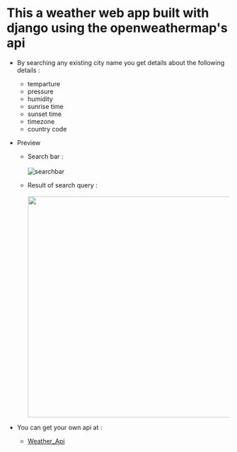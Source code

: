 # This a weather web app built with django using the openweathermap's api 
- By searching any existing city name you get details about the following details :
     - temparture
     - pressure
     - humidity 
     - sunrise time
     - sunset time
     - timezone
     - country code
- Preview  
  - Search bar :\
  \
  ![searchbar](https://user-images.githubusercontent.com/72660683/129759037-26c71219-02f4-4ca0-a3ff-d0a3522c1e9b.PNG)
  
  - Result of search query :\
  \
      <img src="https://user-images.githubusercontent.com/72660683/129759342-532475b5-4699-4689-aabf-415bbd0e30e8.PNG" height="500px" width="800px" >


- You can get your own api at :
    -  [Weather_Api](https://openweathermap.org/)
 
     
     
     
     
     
     
